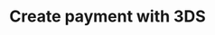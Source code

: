 ---
title: Create payment with 3DS
excerpt: ''
deprecated: false
hidden: true
metadata:
  title: ''
  description: ''
  robots: index
next:
  description: ''
---